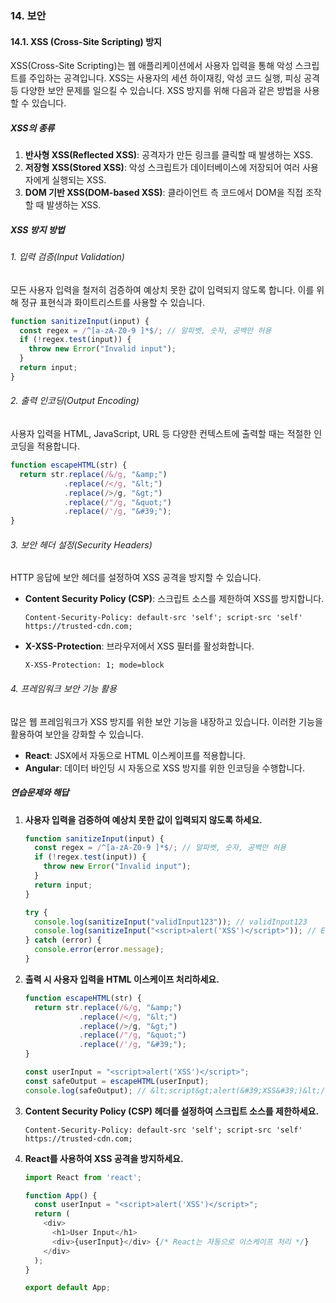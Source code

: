 ### 14. 보안

#### 14.1. XSS (Cross-Site Scripting) 방지

XSS(Cross-Site Scripting)는 웹 애플리케이션에서 사용자 입력을 통해 악성 스크립트를 주입하는 공격입니다. XSS는 사용자의 세션 하이재킹, 악성 코드 실행, 피싱 공격 등 다양한 보안 문제를 일으킬 수 있습니다. XSS 방지를 위해 다음과 같은 방법을 사용할 수 있습니다.

##### XSS의 종류

1. **반사형 XSS(Reflected XSS)**: 공격자가 만든 링크를 클릭할 때 발생하는 XSS.
2. **저장형 XSS(Stored XSS)**: 악성 스크립트가 데이터베이스에 저장되어 여러 사용자에게 실행되는 XSS.
3. **DOM 기반 XSS(DOM-based XSS)**: 클라이언트 측 코드에서 DOM을 직접 조작할 때 발생하는 XSS.

##### XSS 방지 방법

###### 1. 입력 검증(Input Validation)

모든 사용자 입력을 철저히 검증하여 예상치 못한 값이 입력되지 않도록 합니다. 이를 위해 정규 표현식과 화이트리스트를 사용할 수 있습니다.

```javascript
function sanitizeInput(input) {
  const regex = /^[a-zA-Z0-9 ]*$/; // 알파벳, 숫자, 공백만 허용
  if (!regex.test(input)) {
    throw new Error("Invalid input");
  }
  return input;
}
```

###### 2. 출력 인코딩(Output Encoding)

사용자 입력을 HTML, JavaScript, URL 등 다양한 컨텍스트에 출력할 때는 적절한 인코딩을 적용합니다.

```javascript
function escapeHTML(str) {
  return str.replace(/&/g, "&amp;")
            .replace(/</g, "&lt;")
            .replace(/>/g, "&gt;")
            .replace(/"/g, "&quot;")
            .replace(/'/g, "&#39;");
}
```

###### 3. 보안 헤더 설정(Security Headers)

HTTP 응답에 보안 헤더를 설정하여 XSS 공격을 방지할 수 있습니다.

- **Content Security Policy (CSP)**: 스크립트 소스를 제한하여 XSS를 방지합니다.

  ```http
  Content-Security-Policy: default-src 'self'; script-src 'self' https://trusted-cdn.com;
  ```

- **X-XSS-Protection**: 브라우저에서 XSS 필터를 활성화합니다.

  ```http
  X-XSS-Protection: 1; mode=block
  ```

###### 4. 프레임워크 보안 기능 활용

많은 웹 프레임워크가 XSS 방지를 위한 보안 기능을 내장하고 있습니다. 이러한 기능을 활용하여 보안을 강화할 수 있습니다.

- **React**: JSX에서 자동으로 HTML 이스케이프를 적용합니다.
- **Angular**: 데이터 바인딩 시 자동으로 XSS 방지를 위한 인코딩을 수행합니다.

##### 연습문제와 해답

1. **사용자 입력을 검증하여 예상치 못한 값이 입력되지 않도록 하세요.**

   ```javascript
   function sanitizeInput(input) {
     const regex = /^[a-zA-Z0-9 ]*$/; // 알파벳, 숫자, 공백만 허용
     if (!regex.test(input)) {
       throw new Error("Invalid input");
     }
     return input;
   }

   try {
     console.log(sanitizeInput("validInput123")); // validInput123
     console.log(sanitizeInput("<script>alert('XSS')</script>")); // Error: Invalid input
   } catch (error) {
     console.error(error.message);
   }
   ```

2. **출력 시 사용자 입력을 HTML 이스케이프 처리하세요.**

   ```javascript
   function escapeHTML(str) {
     return str.replace(/&/g, "&amp;")
               .replace(/</g, "&lt;")
               .replace(/>/g, "&gt;")
               .replace(/"/g, "&quot;")
               .replace(/'/g, "&#39;");
   }

   const userInput = "<script>alert('XSS')</script>";
   const safeOutput = escapeHTML(userInput);
   console.log(safeOutput); // &lt;script&gt;alert(&#39;XSS&#39;)&lt;/script&gt;
   ```

3. **Content Security Policy (CSP) 헤더를 설정하여 스크립트 소스를 제한하세요.**

   ```http
   Content-Security-Policy: default-src 'self'; script-src 'self' https://trusted-cdn.com;
   ```

4. **React를 사용하여 XSS 공격을 방지하세요.**

   ```javascript
   import React from 'react';

   function App() {
     const userInput = "<script>alert('XSS')</script>";
     return (
       <div>
         <h1>User Input</h1>
         <div>{userInput}</div> {/* React는 자동으로 이스케이프 처리 */}
       </div>
     );
   }

   export default App;
   ```
